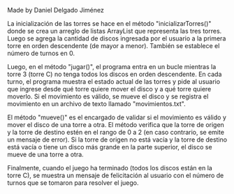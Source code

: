 Made by Daniel Delgado Jiménez

La inicialización de las torres se hace en el método "inicializarTorres()" donde se crea un arreglo de listas ArrayList que representa las tres torres. Luego se agrega la cantidad de discos ingresada por el usuario a la primera torre en orden descendente (de mayor a menor). También se establece el número de turnos en 0.

Luego, en el método "jugar()", el programa entra en un bucle mientras la torre 3 (torre C) no tenga todos los discos en orden descendente. En cada turno, el programa muestra el estado actual de las torres y pide al usuario que ingrese desde qué torre quiere mover el disco y a qué torre quiere moverlo. Si el movimiento es válido, se mueve el disco y se registra el movimiento en un archivo de texto llamado "movimientos.txt".

El método "mueve()" es el encargado de validar si el movimiento es válido y mover el disco de una torre a otra. El método verifica que la torre de origen y la torre de destino estén en el rango de 0 a 2 (en caso contrario, se emite un mensaje de error). Si la torre de origen no está vacía y la torre de destino está vacía o tiene un disco más grande en la parte superior, el disco se mueve de una torre a otra.

Finalmente, cuando el juego ha terminado (todos los discos están en la torre C), se muestra un mensaje de felicitación al usuario con el número de turnos que se tomaron para resolver el juego.